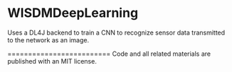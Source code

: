WISDMDeepLearning 
=========================
Uses a DL4J backend to train a CNN to recognize sensor data transmitted to the network as an image. 


=========================
Code and all related materials are published with an MIT license. 
